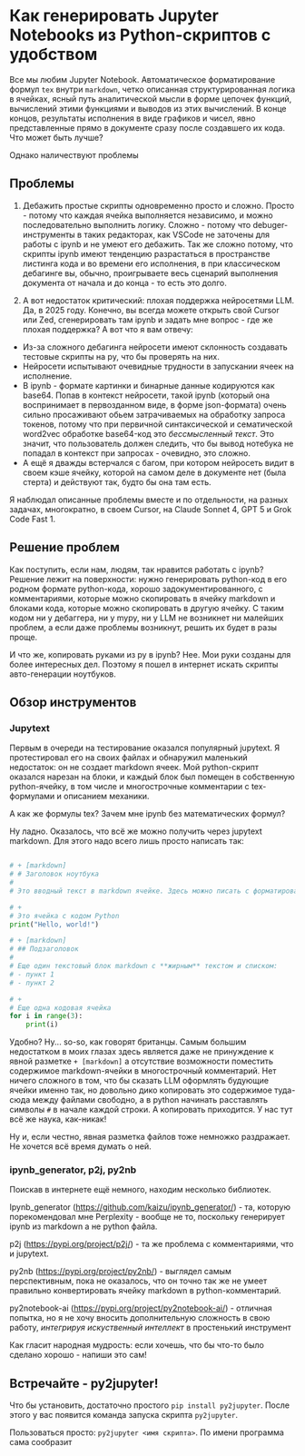 # Как генерировать Jupyter Notebooks из Python-скриптов с удобством

Все мы любим Jupyter Notebook. Автоматическое форматирование формул `tex` внутри `markdown`, четко описанная структурированная логика в ячейках, ясный путь аналитической мысли в форме цепочек функций, вычислений этими функциями и выводов из этих вычислений. В конце концов, результаты исполнения в виде графиков и чисел, явно представленные прямо в документе сразу после создавшего их кода. Что может быть лучше?

Однако наличествуют проблемы

## Проблемы

1. Дебажить простые скрипты одновременно просто и сложно. Просто - потому что каждая ячейка выполняется независимо, и можно последовательно выполнить логику. Сложно - потому что debuger-инструменты в таких редакторах, как VSCode не заточены для работы с ipynb и не умеют его дебажить. Так же сложно потому, что скрипты ipynb имеют тенденцию разрастаться в пространстве листинга кода и во времени его исполнения, в при классическом дебагинге вы, обычно, проигрываете весь сценарий выполнения документа от начала и до конца - то есть это долго.

2. А вот недостаток критический: плохая поддержка нейросетями LLM. Да, в 2025 году. Конечно, вы всегда можете открыть свой Cursor или Zed, сгенерировать там ipynb и задать мне вопрос - где же плохая поддержка? А вот что я вам отвечу:

- Из-за сложного дебагинга нейросети имеют склонность создавать тестовые скрипты на py, что бы проверять на них. 
- Нейросети испытывают очевидные трудности в запускании ячеек на исполнение. 
- В ipynb - формате картинки и бинарные данные кодируются как base64. Попав в контекст нейросети, такой ipynb (который она воспринимает в первозданном виде, в форме json-формата) очень сильно просаживают обьем затрачиваемых на обработку запроса токенов, потому что при первичной синтаксической и сематической word2vec обработке base64-код это *бессмысленный текст*. Это значит, что пользователь должен следить, что бы вывод нотебука не попадал в контекст при запросах - очевидно, это сложно.
- А ещё я дважды встерчался с багом, при котором нейросеть видит в своем кэше ячейку, которой на самом деле в документе нет (была стерта) и действуют так, будто бы она там есть. 

Я наблюдал описанные проблемы вместе и по отдельности, на разных задачах, многократно, в своем Сursor, на Claude Sonnet 4, GPT 5 и Grok Code Fast 1.

## Решение проблем

Как поступить, если нам, людям, так нравится работать с ipynb? Решение лежит на поверхности: нужно генерировать python-код в его родном формате python-кода, хорошо задокументированного, с комментариями, которые можно скопировать в ячейку markdown и блоками кода, которые можно скопировать в другую ячейку. С таким кодом ни у дебаггера, ни у mypy, ни у LLM не возникнет ни малейших проблем, а если даже проблемы возникнут, решить их будет в разы проще.

И что же, копировать руками из py в ipynb? Нее. Мои руки созданы для более интересных дел. Поэтому я пошел в интернет искать скрипты авто-генерации ноутбуков.


## Обзор инструментов

### Jupytext

Первым в очереди на тестирование оказался популярный jupytext. Я протестировал его на своих файлах и обнаружил маленький недостаток: он не создает markdown ячеек. Мой python-скрипт оказался нарезан на блоки, и каждый блок был помещен в собственную python-ячейку, в том числе и многострочные комментарии с tex-формулами и описанием механики. 

А как же формулы tex? Зачем мне ipynb без математических формул? 

Ну ладно. Оказалось, что всё же можно получить через jupytext markdown. Для этого надо всего лишь просто написать так:

```python

# + [markdown]
# # Заголовок ноутбука
# 
# Это вводный текст в markdown ячейке. Здесь можно писать с форматированием, списками и т.д.

# +
# Это ячейка с кодом Python
print("Hello, world!")

# + [markdown]
# ## Подзаголовок
# 
# Еще один текстовый блок markdown с **жирным** текстом и списком:
# - пункт 1
# - пункт 2

# +
# Еще одна кодовая ячейка
for i in range(3):
    print(i)

```

Удобно? Ну... so-so, как говорят британцы. Самым большим недостатком в моих глазах здесь является даже не принуждение к явной разметке `+ [markdown]` а отсутствие возможности поместить содержимое markdown-ячейки в многострочный комментарий. Нет ничего сложного в том, что бы сказать LLM оформлять будующие ячейки именно так, но довольно дико копировать это содержимое туда-сюда между файлами свободно, а в python начинать расставлять символы `#` в начале каждой строки. А копировать приходится. У нас тут всё же наука, как-никак!

Ну и, если честно, явная разметка файлов тоже немножко раздражает. Не хочется всё время думать о ней.

### ipynb_generator, p2j, py2nb

Поискав в интернете ещё немного, находим несколько библиотек. 

Ipynb_generator (https://github.com/kaizu/ipynb_generator/) - та, которую порекомендовал мне Perplexity - вообще не то, поскольку генерирует ipynb из markdown а не python файла. 

p2j (https://pypi.org/project/p2j/) - та же проблема с комментариями, что и jupytext.

py2nb (https://pypi.org/project/py2nb/) - выглядел самым перспективным, пока не оказалось, что он точно так же не умеет правильно конвертировать ячейку markdown в python-комментарий.

py2notebook-ai (https://pypi.org/project/py2notebook-ai/) - отличная попытка, но я не хочу вносить дополнительную сложность в свою работу, *интегрируя искуственный интеллект* в простенький инструмент

Как гласит народная мудрость: если хочешь, что бы что-то было сделано хорошо - напиши это сам!

## Встречайте - py2jupyter!

Что бы установить, достаточно простого `pip install py2jupyter`. После этого у вас появится команда запуска скрипта `py2jupyter`.

Пользоваться просто: `py2jupyter <имя скрипта>`. По имени программа сама сообразит 

<!-- описание моей библиотеки -->

